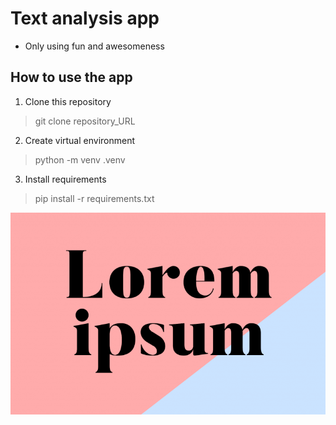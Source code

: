 # Text analysis app
* Only using fun and awesomeness

## How to use the app
1. Clone this repository
> git clone repository_URL
2. Create virtual environment
> python -m venv .venv
3. Install requirements
> pip install -r requirements.txt


![Just a cat photo.](./picture/photo.png)